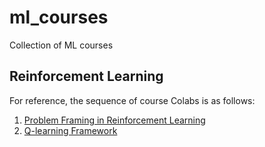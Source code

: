 # ml_courses
Collection of ML courses

## Reinforcement Learning
For reference, the sequence of course Colabs is as follows:
1. [Problem Framing in Reinforcement Learning](https://nbviewer.jupyter.org/github/johnklee/ml_courses/blob/main/google/rl/01_rl_problem_framing.ipynb)
1. [Q-learning Framework](https://nbviewer.jupyter.org/github/johnklee/ml_courses/blob/main/google/rl/02_rl_q_learning.ipynb)
